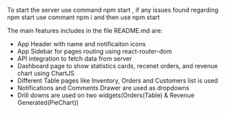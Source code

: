 To start the server use command npm start , if any issues found regarding npm start use commant npm i 
and then use npm start

The main features includes in the file README.md are:
- App Header with name and notificaiton icons
- App Sidebar for pages routing using react-router-dom
- API integration to fetch data from server
- Dashboard page to show statistics cards, recenet orders, and revenue chart using ChartJS
- Different Table pages like Inventory, Orders and Customers list is used 
- Notifications and Comments Drawer are used as dropdowns
- Drill downs are used on two widgets(Orders(Table) & Revenue Generated(PieChart))


